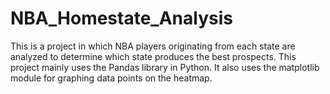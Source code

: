 # NBA_Homestate_Analysis

This is a project in which NBA players originating from each state are analyzed to determine which state produces the best prospects. This project mainly uses the Pandas library in Python. It also uses the matplotlib module for graphing data points on the heatmap.
